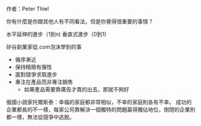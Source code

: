 作者：Peter Thiel

你有什麼是你跟其他人有不同看法，但是你覺得很重要的事情？

水平延伸的進步（1到n)
垂直式進步（0到1)

矽谷創業家從.com泡沫學到的事
- 循序漸近
- 保持精簡有彈性
- 面對競爭求取進步
- 專注在產品而非專注銷售
	- 如果產品需要靠廣告才賣的出去，那就不夠好

俄國小說家托爾斯泰：幸福的家庭都非常相似，不幸的家庭則各有不幸。
成功的企業都長的不一樣，每家公司靠解決一個獨特的問題贏得獨佔地位，倒閉的企業則都一樣，無法從競爭中逃脫。